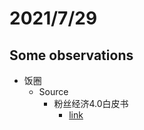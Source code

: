 # 2021/7/29
## Some observations
- 饭圈
  - Source
    - 粉丝经济4.0白皮书
      - [link](https://www.shangyexinzhi.com/article/365975.html)
